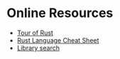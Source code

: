 # Online Resources

* [Tour of Rust](https://tourofrust.com/)
* [Rust Language Cheat Sheet](https://cheats.rs/)
* [Library search](https://crates.io/)
